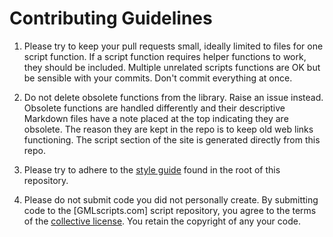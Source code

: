 Contributing Guidelines
=======================

1. Please try to keep your pull requests small, ideally limited to files
   for one script function. If a script function requires helper functions
   to work, they should be included. Multiple unrelated scripts functions
   are OK but be sensible with your commits. Don't commit everything at once.

2. Do not delete obsolete functions from the library. Raise an issue instead.
   Obsolete functions are handled differently and their descriptive Markdown
   files have a note placed at the top indicating they are obsolete. The
   reason they are kept in the repo is to keep old web links functioning.
   The script section of the site is generated directly from this repo.

3. Please try to adhere to the [style guide] found in the root of this
   repository.

4. Please do not submit code you did not personally create. By submitting
   code to the [GMLscripts.com] script repository, you agree to the terms
   of the [collective license]. You retain the copyright of any your code.

[style guide]: STYLEGUIDE.md
[collective license]: LICENSE.txt
